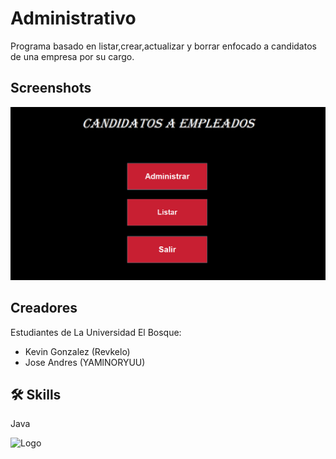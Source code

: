 # Administrativo

Programa basado en listar,crear,actualizar y borrar enfocado a candidatos de una empresa por su cargo.


## Screenshots

![Employee data](/Screenshot/Captura.PNG?raw=true "Employee Data title")


## Creadores

Estudiantes de La Universidad El Bosque:

- Kevin Gonzalez (Revkelo)
- Jose Andres (YAMlNORYUU)

## 🛠 Skills
Java

![Logo](https://artemisa.unbosque.edu.co/serviciosacademicos/consulta/educacioncontinuada/certificadodiploma/assets/imgs/logoUniversidadElBosque.png)
